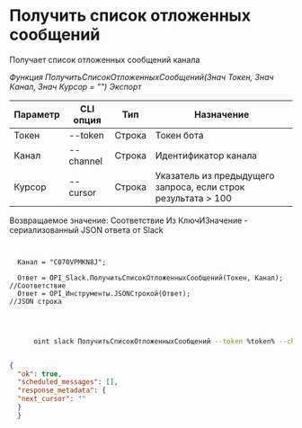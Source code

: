 ﻿---
sidebar_position: 5
---

# Получить список отложенных сообщений
 Получает список отложенных сообщений канала


*Функция ПолучитьСписокОтложенныхСообщений(Знач Токен, Знач Канал, Знач Курсор = "") Экспорт*

  | Параметр | CLI опция | Тип | Назначение |
  |-|-|-|-|
  | Токен | --token | Строка | Токен бота |
  | Канал | --channel | Строка | Идентификатор канала |
  | Курсор | --cursor | Строка | Указатель из предыдущего запроса, если строк результата > 100 |

  
  Возвращаемое значение:   Соответствие Из КлючИЗначение - сериализованный JSON ответа от Slack

```bsl title="Пример кода"
	
  
  Канал = "C070VPMKN8J";
  
  Ответ = OPI_Slack.ПолучитьСписокОтложенныхСообщений(Токен, Канал); //Соответствие
  Ответ = OPI_Инструменты.JSONСтрокой(Ответ);                        //JSON строка
  
	
```

```sh title="Пример команды CLI"
    
      oint slack ПолучитьСписокОтложенныхСообщений --token %token% --channel "C070VPMKN8J" --cursor %cursor%


```


```json title="Результат"

{
  "ok": true,
  "scheduled_messages": [],
  "response_metadata": {
  "next_cursor": ""
  }
  }

```
